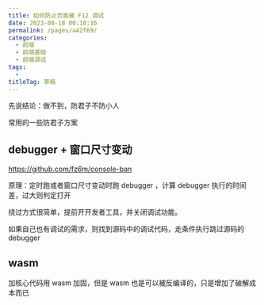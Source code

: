 ```yaml
---
title: 如何防止页面被 F12 调试
date: 2023-08-18 00:10:16
permalink: /pages/a42f69/
categories: 
  - 前端
  - 前端基础
  - 前端调试
tags: 
  - 
titleTag: 草稿
---
```

先说结论：做不到，防君子不防小人

常用的一些防君子方案

## debugger + 窗口尺寸变动

https://github.com/fz6m/console-ban 

原理：定时跑或者窗口尺寸变动时跑 debugger ，计算 debugger 执行的时间差，过大则判定打开

绕过方式很简单，提前开开发者工具，并关闭调试功能。

如果自己也有调试的需求，则找到源码中的调试代码，走条件执行跳过源码的 debugger

## wasm

加核心代码用 wasm 加固，但是 wasm 也是可以被反编译的，只是增加了破解成本而已